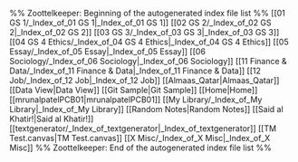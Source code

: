 %% Zoottelkeeper: Beginning of the autogenerated index file list  %%
 [[01 GS 1/_Index_of_01 GS 1|_Index_of_01 GS 1]]
 [[02 GS 2/_Index_of_02 GS 2|_Index_of_02 GS 2]]
 [[03 GS 3/_Index_of_03 GS 3|_Index_of_03 GS 3]]
 [[04 GS 4 Ethics/_Index_of_04 GS 4 Ethics|_Index_of_04 GS 4 Ethics]]
 [[05 Essay/_Index_of_05 Essay|_Index_of_05 Essay]]
 [[06 Sociology/_Index_of_06 Sociology|_Index_of_06 Sociology]]
 [[11 Finance & Data/_Index_of_11 Finance & Data|_Index_of_11 Finance & Data]]
 [[12 Job/_Index_of_12 Job|_Index_of_12 Job]]
 [[Almaas_Qatar|Almaas_Qatar]]
 [[Data View|Data View]]
 [[Git Sample|Git Sample]]
 [[Home|Home]]
 [[mrunalpatelPCB01|mrunalpatelPCB01]]
 [[My Library/_Index_of_My Library|_Index_of_My Library]]
 [[Random Notes|Random Notes]]
 [[Said al Khatir!|Said al Khatir!]]
 [[textgenerator/_Index_of_textgenerator|_Index_of_textgenerator]]
 [[TM Test.canvas|TM Test.canvas]]
 [[X Misc/_Index_of_X Misc|_Index_of_X Misc]]
%% Zoottelkeeper: End of the autogenerated index file list  %%

